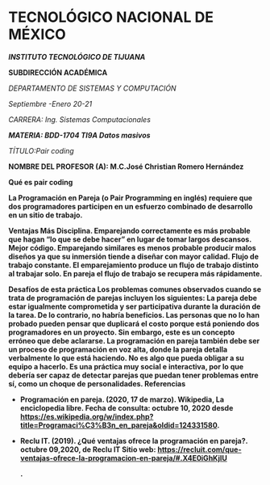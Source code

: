 # TECNOLÓGICO​ ​NACIONAL​ ​DE​ ​MÉXICO
<b>_INSTITUTO TECNOLÓGICO DE TIJUANA_</b>


**__SUBDIRECCIÓN ACADÉMICA__**

_DEPARTAMENTO DE SISTEMAS Y COMPUTACIÓN_



*_Septiembre -Enero 20-21_*

*_CARRERA: Ing. Sistemas Computacionales_*

*__MATERIA: BDD-1704 TI9A Datos masivos__*

*TÍTULO:​Pair coding*


<b>NOMBRE DEL PROFESOR (A): M.C.José Christian Romero Hernández

<b>Qué es pair coding</b>

La Programación en Pareja (o Pair Programming en inglés) requiere que dos programadores participen en un esfuerzo combinado de desarrollo en un sitio de trabajo.

<b>Ventajas</b>
Más Disciplina. Emparejando correctamente es más probable que hagan “lo que se debe hacer” en lugar de tomar largos descansos. 
Mejor código. Emparejando similares es menos probable producir malos diseños ya que su inmersión tiende a diseñar con mayor calidad. 
Flujo de trabajo constante. El emparejamiento produce un flujo de trabajo distinto al trabajar solo. En pareja el flujo de trabajo se recupera más rápidamente.

<b>Desafíos de esta práctica</b>
Los problemas comunes observados cuando se trata de programación de parejas incluyen los siguientes:
La pareja debe estar igualmente comprometida y ser participativa durante la duración de la tarea. De lo contrario, no habría beneficios.
Las personas que no lo han probado pueden pensar que duplicará el costo porque está poniendo dos programadores en un proyecto. Sin embargo, este es un concepto erróneo que debe aclararse.
La programación en pareja también debe ser un proceso de programación en voz alta, donde la pareja detalla verbalmente lo que está haciendo.
No es algo que pueda obligar a su equipo a hacerlo. Es una práctica muy social e interactiva, por lo que debería ser capaz de detectar parejas que puedan tener problemas entre sí, como un choque de personalidades.
<b>Referencias</b>
-  Programación en pareja. (2020, 17 de marzo). Wikipedia, La enciclopedia libre. Fecha de consulta: octubre 10, 2020 desde https://es.wikipedia.org/w/index.php?title=Programaci%C3%B3n_en_pareja&oldid=124331580.
- Reclu IT. (2019). ¿Qué ventajas ofrece la programación en pareja?. octubre 09,2020, de Reclu IT Sitio web: https://recluit.com/que-ventajas-ofrece-la-programacion-en-pareja/#.X4E0iGhKjIU



   .


